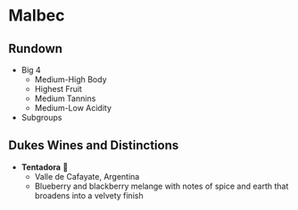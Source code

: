 # Malbec
## Rundown
- Big 4
    - Medium-High Body
    - Highest Fruit
    - Medium Tannins
    - Medium-Low Acidity
- Subgroups

## Dukes Wines and Distinctions
  - **Tentadora** 🍷
      - Valle de Cafayate, Argentina
      - Blueberry and blackberry melange with notes of spice and earth that broadens into a velvety finish